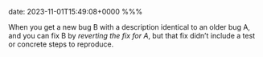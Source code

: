 date: 2023-11-01T15:49:08+0000
%%%

When you get a new bug B with a description identical to an older bug A, and you can fix B by _reverting the fix for A_, but that fix didn’t include a test or concrete steps to reproduce.
